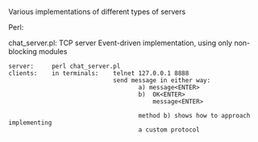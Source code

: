 Various implementations of different types of servers

Perl:

chat_server.pl:
    TCP server
    Event-driven implementation, using only non-blocking modules

    server:     perl chat_server.pl
    clients:    in terminals:    telnet 127.0.0.1 8888
                                 send message in either way:
                                        a) message<ENTER>
                                        b)  OK<ENTER>
                                            message<ENTER>

                                        method b) shows how to approach implementing
                                        a custom protocol



